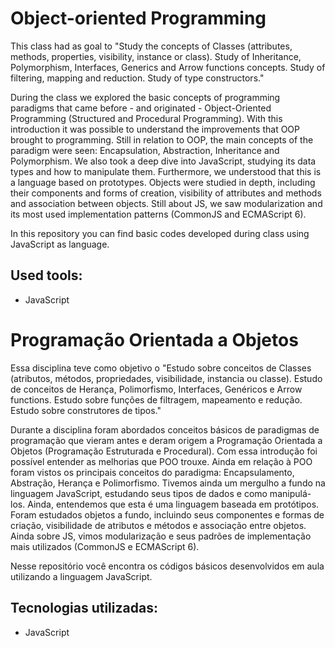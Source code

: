 # Object-oriented Programming

This class had as goal to "Study the concepts of Classes (attributes, methods, properties, visibility, instance or class). Study of Inheritance, Polymorphism, Interfaces, Generics and Arrow functions concepts. Study of filtering, mapping and reduction. Study of type constructors."


During the class we explored the basic concepts of programming paradigms that came before - and originated - Object-Oriented Programming (Structured and Procedural Programming). With this introduction it was possible to understand the improvements that OOP brought to programming. Still in relation to OOP, the main concepts of the paradigm were seen: Encapsulation, Abstraction, Inheritance and Polymorphism. We also took a deep dive into JavaScript, studying its data types and how to manipulate them. Furthermore, we understood that this is a language based on prototypes. Objects were studied in depth, including their components and forms of creation, visibility of attributes and methods and association between objects. Still about JS, we saw modularization and its most used implementation patterns (CommonJS and ECMAScript 6).


In this repository you can find basic codes developed during class using JavaScript as language.


## Used tools:

* JavaScript


#


# Programação Orientada a Objetos

Essa disciplina teve como objetivo o "Estudo sobre conceitos de Classes (atributos, métodos, propriedades, visibilidade, instancia ou classe). Estudo de conceitos de Herança, Polimorfismo, Interfaces, Genéricos e Arrow functions. Estudo sobre funções de filtragem, mapeamento e redução. Estudo sobre construtores de tipos."


Durante a disciplina foram abordados conceitos básicos de paradigmas de programação que vieram antes e deram origem a Programação Orientada a Objetos (Programação Estruturada e Procedural). Com essa introdução foi possível entender as melhorias que POO trouxe. Ainda em relação à POO foram vistos os principais conceitos do paradigma: Encapsulamento, Abstração, Herança e Polimorfismo. Tivemos ainda um mergulho a fundo na linguagem JavaScript, estudando seus tipos de dados e como manipulá-los. Ainda, entendemos que esta é uma linguagem baseada em protótipos. Foram estudados objetos a fundo, incluindo seus componentes e formas de criação, visibilidade de atributos e métodos e associação entre objetos. Ainda sobre JS, vimos modularização e seus padrões de implementação mais utilizados (CommonJS e ECMAScript 6).


Nesse repositório você encontra os códigos básicos desenvolvidos em aula utilizando a linguagem JavaScript.


## Tecnologias utilizadas:

* JavaScript

